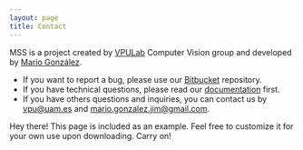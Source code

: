 ```yaml
---
layout: page
title: Contact
---
```



MSS is a project created by [VPULab](http://www-vpu.ii.uam.es/) Computer Vision group and developed by [Mario González](mailto:mario.gonzalez.jim@gmail.com).

* If you want to report a bug, please use our [Bitbucket](https://bitbucket.org/jcsma/mss-dev/issues) repository.
* If you have technical questions, please read our [documentation](https://bitbucket.org/jcsma/mss-dev/issues) first.
* If you have others questions and inquiries, you can contact us by [vpu@uam.es](mailto:vpu@uam.es) and [mario.gonzalez.jim@gmail.com](mailto:mario.gonzalez.jim@gmail.com).


<p class="message">
  Hey there! This page is included as an example. Feel free to customize it for your own use upon downloading. Carry on!
</p>
